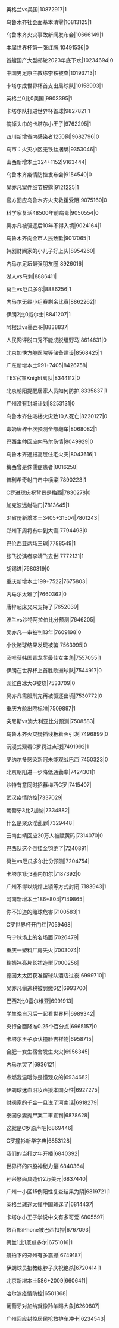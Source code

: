 英格兰vs美国|10872917|1

乌鲁木齐社会面基本清零|10813125|1

乌鲁木齐火灾事故新闻发布会|10666149|1

本届世界杯第一张红牌|10491536|0

首艘国产大型邮轮2023年底下水|10234694|0

中国男足原主教练李铁被查|10193713|1

卡塔尔成世界杯首支出局球队|10158993|1

英格兰0比0美国|9903395|1

卡塔尔队打进世界杯首球|9827821|1

摘掉头巾的卡塔尔小王子|9762295|1

四川新增省内感染者1250例|9682796|0

乌市：火灾小区无铁丝捆绑|9353046|1

山西新增本土324+1152|9163444|

乌鲁木齐疫情防控发布会|9154540|0

吴亦凡案件细节披露|9121225|1

官方回应乌鲁木齐火灾救援受阻|9075160|0

科学家复活48500年前病毒|9050554|0

吴亦凡被驱逐后10年不得入境|9024164|1

乌鲁木齐向全市人民致歉|9017065|1

韩剧财阀家的小儿子好上头|8954260|

内马尔足坛最强朋友圈|8926016|

湖人vs马刺|8886411|

荷兰vs厄瓜多尔|8886256|1

内马尔无缘小组赛剩余比赛|8862262|1

伊朗2比0威尔士|8841207|1

阿根廷vs墨西哥|8838837|

人民网评脱口秀不能成脱缰野马|8614631|0

北京加快方舱医院等储备建设|8568425|1

广东新增本土991+7405|8426758|

TES官宣Knight离队|8344112|0

北京朝阳提醒居家人员如何防护|8335837|1

广州没有封城计划|8253131|0

乌鲁木齐住宅楼火灾致10人死亡|8220127|0

毒奶唐梓十次预测全部翻车|8068082|1

巴西主帅回应内马尔伤情|8049929|0

乌鲁木齐通报高层住宅火灾|8043616|1

梅西曾是侏儒症患者|8016258|

普利希奇射门击中横梁|7890223|1

C罗进球庆祝背景是梅西|7830278|0

加克波远射破门|7813645|1

31省份新增本土3405+31504|7801243|

郑州下周将有中到大雪|7794493|0

巴伦西亚两场三球|7788549|1

张飞扮演者李靖飞去世|7772131|1

胡锡进|7680319|0

重庆新增本土199+7522|7675803|

内马尔太难了|7660362|0

唐梓起床又来支持了|7652039|

波兰vs沙特阿拉伯比分预测|7646205|

吴亦凡一审被判13年|7609198|0

小伙赌球结果发现被骗|7563995|0

汤唯获韩国青龙奖最佳女主角|7557055|1

伊朗在世界杯上首胜欧洲球队|7544917|0

网红白冰大G被烧|7533709|0

吴亦凡需服刑完再被驱逐出境|7530772|0

重庆方舱出院标准|7509897|1

突尼斯vs澳大利亚比分预测|7508583|

乌鲁木齐火灾疑插线板着火引发|7496899|0

沉浸式观看C罗罚进点球|7491992|1

罗纳尔多感染新冠未能观战巴西|7450323|0

北京朝阳进一步降低通勤率|7424301|1

沙特有意同时招募梅西C罗|7415407|

武汉疫情防控|7337029|

葡萄牙3比2加纳|7334882|

什么是聚众淫乱罪|7329448|

云南曲靖回应20万人被赋黄码|7314070|0

巴西队这个倒挂金钩绝了|7240891|

荷兰vs厄瓜多尔比分预测|7204754|

卡塔尔1比3塞内加尔|7187392|0

广州不得以烧焊上锁等方式封闭|7183943|1

河南新增本土186+804|7149865|

你不知道的赌球危害|7100583|1

C罗世界杯开门红|7059468|

马宁球场上的名场面|7026479|

重庆一塑料厂房失火|7003074|1

鞠婧祎亮片长裙造型|7000256|

德国太太团获准留球队酒店过夜|6999710|1

吴亦凡偷逃税被罚缴6亿|6993700|

巴西2比0塞尔维亚|6991913|

学生晚自习后一起看世界杯|6989342|

央行全面降准0.25个百分点|6965157|0

卡塔尔王子承认撞脸吉祥物|6958715|

合肥一女生宿舍发生火灾|6956345|

内马尔哭了|6936121|

点燃我温暖你是懂观众的|6934682|

伊朗球迷血泪妆声援本国女性|6927275|

财阀家的千金一旦说了河南话|6918279|

泰国杀妻抛尸案二审宣判|6878628|

这就是C罗原声吧|6869446|

C罗撞衫新华字典|6853128|

我们的当打之年开播|6840392|

世界杯的四股神秘力量|6840364|

孙兴慜面具造价2万美元|6837440|

广州一小区15例阳性复查结果为阴|6819721|1

英格兰球迷太懂中国球迷了|6814437|

卡塔尔小王子学说中文有多可爱|6805597|

数百部iPhone被巴西扣押|6767093|

荷兰1比1厄瓜多尔|6751016|1

航拍下的郑州有多震撼|6749187|

伊朗球员掐教练脖子庆祝绝杀|6720414|1

北京新增本土586+2009|6606411|

哈尔滨疫情防控|6501368|

葡萄牙对加纳就像羚羊踢大象|6260807|

广州回应封控居民抢救护车冲卡|6234543|

